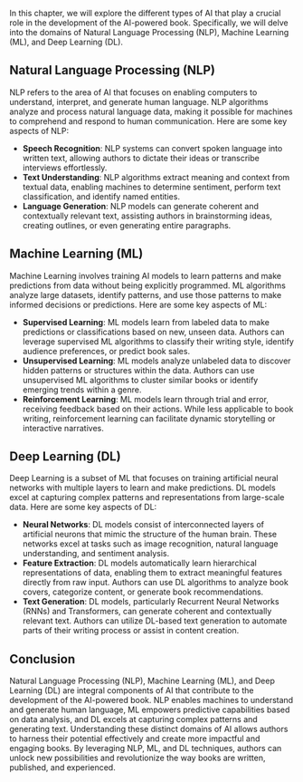 
In this chapter, we will explore the different types of AI that play a crucial role in the development of the AI-powered book. Specifically, we will delve into the domains of Natural Language Processing (NLP), Machine Learning (ML), and Deep Learning (DL).

Natural Language Processing (NLP)
---------------------------------

NLP refers to the area of AI that focuses on enabling computers to understand, interpret, and generate human language. NLP algorithms analyze and process natural language data, making it possible for machines to comprehend and respond to human communication. Here are some key aspects of NLP:

* **Speech Recognition**: NLP systems can convert spoken language into written text, allowing authors to dictate their ideas or transcribe interviews effortlessly.
* **Text Understanding**: NLP algorithms extract meaning and context from textual data, enabling machines to determine sentiment, perform text classification, and identify named entities.
* **Language Generation**: NLP models can generate coherent and contextually relevant text, assisting authors in brainstorming ideas, creating outlines, or even generating entire paragraphs.

Machine Learning (ML)
---------------------

Machine Learning involves training AI models to learn patterns and make predictions from data without being explicitly programmed. ML algorithms analyze large datasets, identify patterns, and use those patterns to make informed decisions or predictions. Here are some key aspects of ML:

* **Supervised Learning**: ML models learn from labeled data to make predictions or classifications based on new, unseen data. Authors can leverage supervised ML algorithms to classify their writing style, identify audience preferences, or predict book sales.
* **Unsupervised Learning**: ML models analyze unlabeled data to discover hidden patterns or structures within the data. Authors can use unsupervised ML algorithms to cluster similar books or identify emerging trends within a genre.
* **Reinforcement Learning**: ML models learn through trial and error, receiving feedback based on their actions. While less applicable to book writing, reinforcement learning can facilitate dynamic storytelling or interactive narratives.

Deep Learning (DL)
------------------

Deep Learning is a subset of ML that focuses on training artificial neural networks with multiple layers to learn and make predictions. DL models excel at capturing complex patterns and representations from large-scale data. Here are some key aspects of DL:

* **Neural Networks**: DL models consist of interconnected layers of artificial neurons that mimic the structure of the human brain. These networks excel at tasks such as image recognition, natural language understanding, and sentiment analysis.
* **Feature Extraction**: DL models automatically learn hierarchical representations of data, enabling them to extract meaningful features directly from raw input. Authors can use DL algorithms to analyze book covers, categorize content, or generate book recommendations.
* **Text Generation**: DL models, particularly Recurrent Neural Networks (RNNs) and Transformers, can generate coherent and contextually relevant text. Authors can utilize DL-based text generation to automate parts of their writing process or assist in content creation.

Conclusion
----------

Natural Language Processing (NLP), Machine Learning (ML), and Deep Learning (DL) are integral components of AI that contribute to the development of the AI-powered book. NLP enables machines to understand and generate human language, ML empowers predictive capabilities based on data analysis, and DL excels at capturing complex patterns and generating text. Understanding these distinct domains of AI allows authors to harness their potential effectively and create more impactful and engaging books. By leveraging NLP, ML, and DL techniques, authors can unlock new possibilities and revolutionize the way books are written, published, and experienced.
